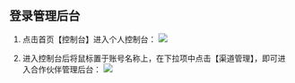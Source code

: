 ## 登录管理后台

1. 点击首页【控制台】进入个人控制台：
![](https://main.qcloudimg.com/raw/f15abdf2d2cd988597015d9f4e2420f6/%E7%99%BB%E5%BD%95%E7%AE%A1%E7%90%86%E5%90%8E%E5%8F%B01.png)

2. 进入控制台后将鼠标置于账号名称上，在下拉项中点击【渠道管理】，即可进入合作伙伴管理后台：
![](https://main.qcloudimg.com/raw/749f7e7a826d9bd3cef27a18fb896337/%E7%99%BB%E5%BD%95%E7%AE%A1%E7%90%86%E5%90%8E%E5%8F%B02.png)